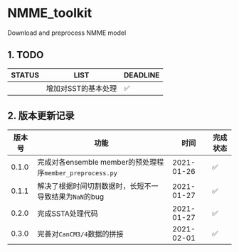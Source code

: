 # NMME_toolkit
Download and preprocess NMME model


## 1. TODO
| STATUS | LIST | DEADLINE |
| --- | --- | --- |
|  | 增加对SST的基本处理 | ✅ |



## 2. 版本更新记录
| 版本号 | 功能 | 时间 | 完成状态 |
| --- | --- | --- | --- |
| 0.1.0 | 完成对各ensemble member的预处理程序`member_preprocess.py` | 2021-01-26 | ✅ |
| 0.1.1 | 解决了根据时间切割数据时，长短不一导致结果为`NaN`的bug | 2021-01-27 | ✅ |
| 0.2.0 | 完成SSTA处理代码 | 2021-01-27 | ✅ |
| 0.3.0 | 完善对`CanCM3/4`数据的拼接 | 2021-02-01 | ✅ |